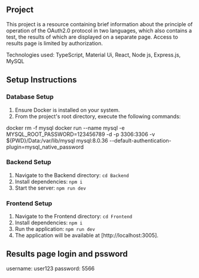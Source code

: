 ## Project

This project is a resource containing brief information about the principle of operation of the OAuth2.0 protocol in two languages, 
which also contains a test, the results of which are displayed on a separate page. 
Access to results page is limited by authorization.

Technologies used:
TypeScript, Material Ui, React, Node js, Express.js, MySQL


## Setup Instructions

### Database Setup
1. Ensure Docker is installed on your system.
2. From the project's root directory, execute the following commands:

docker rm -f mysql
docker run --name mysql -e MYSQL_ROOT_PASSWORD=123456789 -d -p 3306:3306 -v ${PWD}/Data:/var/lib/mysql mysql:8.0.36 --default-authentication-plugin=mysql_native_password

### Backend Setup
1. Navigate to the Backend directory: `cd Backend`
2. Install dependencies: `npm i`
3. Start the server: `npm run dev`

### Frontend Setup
1. Navigate to the Frontend directory: `cd Frontend`
2. Install dependencies: `npm i`
3. Run the application: `npm run dev`
4. The application will be available at [http://localhost:3005].



## Results page login and pssword
username: user123
password: 5566
